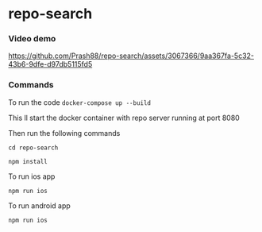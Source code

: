 # repo-search

### Video demo

https://github.com/Prash88/repo-search/assets/3067366/9aa367fa-5c32-43b6-9dfe-d97db5115fd5


### Commands

To run the code
`docker-compose up --build`

This ll start the docker container with repo server running at port 8080

Then run the following commands

`cd repo-search`

`npm install`

To run ios app

`npm run ios` 

To run android app

`npm run ios`


